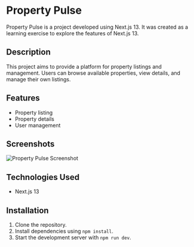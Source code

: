 # Property Pulse

Property Pulse is a project developed using Next.js 13. It was created as a learning exercise to explore the features of Next.js 13.

## Description

This project aims to provide a platform for property listings and management. Users can browse available properties, view details, and manage their own listings.

## Features

- Property listing
- Property details
- User management

## Screenshots

![Property Pulse Screenshot](https://i.ibb.co/w0SRhT6/Screenshot-10.png)

## Technologies Used

- Next.js 13

## Installation

1. Clone the repository.
2. Install dependencies using `npm install`.
3. Start the development server with `npm run dev`.
